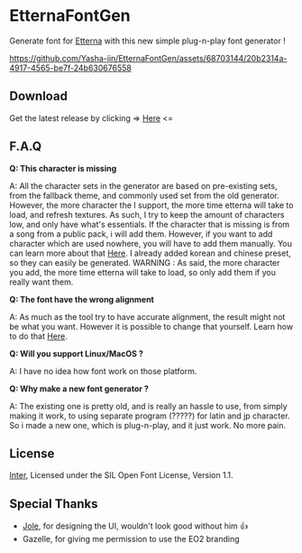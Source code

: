 # EtternaFontGen
Generate font for [Etterna](https://etternaonline.com/) with this new simple plug-n-play font generator !

https://github.com/Yasha-jin/EtternaFontGen/assets/68703144/20b2314a-4917-4565-be7f-24b630676558

## Download
Get the latest release by clicking => [Here](https://github.com/Yasha-jin/EtternaFontGen/releases/latest) <=

## F.A.Q
**Q: This character is missing**

A: All the character sets in the generator are based on pre-existing sets, from the fallback theme, and commonly used set from the old generator. However, the more character the I support, the more time etterna will take to load, and refresh textures. As such, I try to keep the amount of characters low, and only have what's essentials. If the character that is missing is from a song from a public pack, i will add them. However, if you want to add character which are used nowhere, you will have to add them manually. You can learn more about that [Here](https://github.com/Yasha-jin/EtternaFontGen/wiki/How-to-add-custom-characters-set). I already added korean and chinese preset, so they can easily be generated. WARNING : As said, the more character you add, the more time etterna will take to load, so only add them if you really want them.

**Q: The font have the wrong alignment**

A: As much as the tool try to have accurate alignment, the result might not be what you want. However it is possible to change that yourself. Learn how to do that [Here](https://github.com/Yasha-jin/EtternaFontGen/wiki/How-to-manually-change-alignment).

**Q: Will you support Linux/MacOS ?**

A: I have no idea how font work on those platform.

**Q: Why make a new font generator ?**

A: The existing one is pretty old, and is really an hassle to use, from simply making it work, to using separate program (?????) for latin and jp character. So i made a new one, which is plug-n-play, and it just work. No more pain.

## License
[Inter](https://fonts.google.com/specimen/Inter), Licensed under the SIL Open Font License, Version 1.1.

## Special Thanks
- [Jole](https://github.com/Jolomann), for designing the UI, wouldn't look good without him 👍
- Gazelle, for giving me permission to use the EO2 branding
